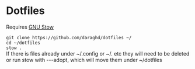 # Dotfiles

Requires [GNU Stow](https://www.gnu.org/software/stow)  

```git clone https://github.com/daraghd/dotfiles ~/```  
```cd ~/dotfiles```  
```stow .```  
If there is files already under ~/.config or ~/. etc they will need to be deleted or run stow with ---adopt, which will move them under ~/dotfiles  
